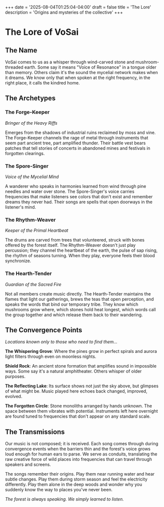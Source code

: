 +++
date = '2025-08-04T01:25:04-04:00'
draft = false
title = 'The Lore'
description = 'Origins and mysteries of the collective'
+++

# The Lore of VoSai

## The Name

VoSai comes to us as a whisper through wind-carved stone and mushroom-threaded earth. Some say it means "Voice of Resonance" in a tongue older than memory. Others claim it's the sound the mycelial network makes when it dreams. We know only that when spoken at the right frequency, in the right place, it calls the kindred home.

## The Archetypes

### The Forge-Keeper
*Bringer of the Heavy Riffs*

Emerges from the shadows of industrial ruins reclaimed by moss and vine. The Forge-Keeper channels the rage of metal through instruments that seem part ancient tree, part amplified thunder. Their battle vest bears patches that tell stories of concerts in abandoned mines and festivals in forgotten clearings.

### The Spore-Singer
*Voice of the Mycelial Mind*

A wanderer who speaks in harmonies learned from wind through pine needles and water over stone. The Spore-Singer's voice carries frequencies that make listeners see colors that don't exist and remember dreams they never had. Their songs are spells that open doorways in the listener's mind.

### The Rhythm-Weaver
*Keeper of the Primal Heartbeat*

The drums are carved from trees that volunteered, struck with bones offered by the forest itself. The Rhythm-Weaver doesn't just play percussion; they channel the heartbeat of the earth, the pulse of sap rising, the rhythm of seasons turning. When they play, everyone feels their blood synchronize.

### The Hearth-Tender
*Guardian of the Sacred Fire*

Not all members create music directly. The Hearth-Tender maintains the flames that light our gatherings, brews the teas that open perception, and speaks the words that bind our temporary tribe. They know which mushrooms grow where, which stones hold heat longest, which words call the group together and which release them back to their wandering.

## The Convergence Points

*Locations known only to those who need to find them...*

**The Whispering Grove**: Where the pines grow in perfect spirals and aurora light filters through even on moonless nights.

**Shield Rock**: An ancient stone formation that amplifies sound in impossible ways. Some say it's a natural amphitheater. Others whisper of older purposes.

**The Reflecting Lake**: Its surface shows not just the sky above, but glimpses of what might be. Music played here echoes back changed, improved, evolved.

**The Forgotten Circle**: Stone monoliths arranged by hands unknown. The space between them vibrates with potential. Instruments left here overnight are found tuned to frequencies that don't appear on any standard scale.

## The Transmissions

Our music is not composed; it is received. Each song comes through during convergence events when the barriers thin and the forest's voice grows loud enough for human ears to parse. We serve as conduits, translating the raw creative force of wild places into frequencies that can travel through speakers and screens.

The songs remember their origins. Play them near running water and hear subtle changes. Play them during storm season and feel the electricity differently. Play them alone in the deep woods and wonder why you suddenly know the way to places you've never been.

*The forest is always speaking. We simply learned to listen.*
